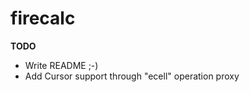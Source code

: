 firecalc
========

**TODO**
- Write README ;-)
- Add Cursor support through "ecell" operation proxy
